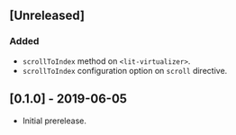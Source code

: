 ## [Unreleased]
### Added
- `scrollToIndex` method on `<lit-virtualizer>`.
- `scrollToIndex` configuration option on `scroll` directive.

## [0.1.0] - 2019-06-05
- Initial prerelease.